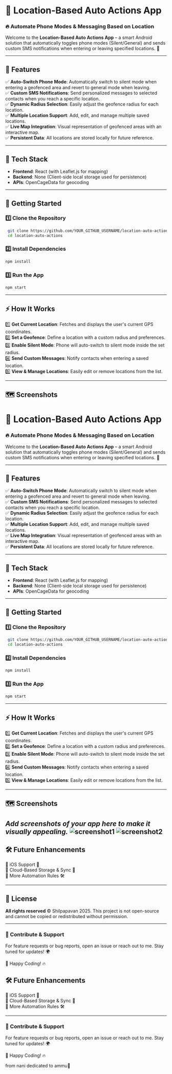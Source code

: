 # 📍 Location-Based Auto Actions App

### 🔥 Automate Phone Modes & Messaging Based on Location

Welcome to the **Location-Based Auto Actions App** – a smart Android solution that automatically toggles phone modes (Silent/General) and sends custom SMS notifications when entering or leaving specified locations. 🚀

---

## 🌟 Features

✅ **Auto-Switch Phone Mode**: Automatically switch to silent mode when entering a geofenced area and revert to general mode when leaving.  
✅ **Custom SMS Notifications**: Send personalized messages to selected contacts when you reach a specific location.  
✅ **Dynamic Radius Selection**: Easily adjust the geofence radius for each location.  
✅ **Multiple Location Support**: Add, edit, and manage multiple saved locations.  
✅ **Live Map Integration**: Visual representation of geofenced areas with an interactive map.  
✅ **Persistent Data**: All locations are stored locally for future reference.  

---

## 📱 Tech Stack

- **Frontend**: React (with Leaflet.js for mapping)
- **Backend**: None (Client-side local storage used for persistence)
- **APIs**: OpenCageData for geocoding

---

## 🚀 Getting Started

### 1️⃣ Clone the Repository
```bash
 git clone https://github.com/YOUR_GITHUB_USERNAME/location-auto-actions.git
 cd location-auto-actions
```

### 2️⃣ Install Dependencies
```bash
npm install
```

### 3️⃣ Run the App
```bash
npm start
```

---

## ⚡ How It Works

1️⃣ **Get Current Location**: Fetches and displays the user's current GPS coordinates.  
2️⃣ **Set a Geofence**: Define a location with a custom radius and preferences.  
3️⃣ **Enable Silent Mode**: Phone will auto-switch to silent mode inside the set radius.  
4️⃣ **Send Custom Messages**: Notify contacts when entering a saved location.  
5️⃣ **View & Manage Locations**: Easily edit or remove locations from the list.  

---

## 🗺️ Screenshots

# 📍 Location-Based Auto Actions App

### 🔥 Automate Phone Modes & Messaging Based on Location

Welcome to the **Location-Based Auto Actions App** – a smart Android solution that automatically toggles phone modes (Silent/General) and sends custom SMS notifications when entering or leaving specified locations. 🚀

---

## 🌟 Features

✅ **Auto-Switch Phone Mode**: Automatically switch to silent mode when entering a geofenced area and revert to general mode when leaving.  
✅ **Custom SMS Notifications**: Send personalized messages to selected contacts when you reach a specific location.  
✅ **Dynamic Radius Selection**: Easily adjust the geofence radius for each location.  
✅ **Multiple Location Support**: Add, edit, and manage multiple saved locations.  
✅ **Live Map Integration**: Visual representation of geofenced areas with an interactive map.  
✅ **Persistent Data**: All locations are stored locally for future reference.  

---

## 📱 Tech Stack

- **Frontend**: React (with Leaflet.js for mapping)
- **Backend**: None (Client-side local storage used for persistence)
- **APIs**: OpenCageData for geocoding

---

## 🚀 Getting Started

### 1️⃣ Clone the Repository
```bash
 git clone https://github.com/YOUR_GITHUB_USERNAME/location-auto-actions.git
 cd location-auto-actions
```

### 2️⃣ Install Dependencies
```bash
npm install
```

### 3️⃣ Run the App
```bash
npm start
```

---

## ⚡ How It Works

1️⃣ **Get Current Location**: Fetches and displays the user's current GPS coordinates.  
2️⃣ **Set a Geofence**: Define a location with a custom radius and preferences.  
3️⃣ **Enable Silent Mode**: Phone will auto-switch to silent mode inside the set radius.  
4️⃣ **Send Custom Messages**: Notify contacts when entering a saved location.  
5️⃣ **View & Manage Locations**: Easily edit or remove locations from the list.  

---

## 🗺️ Screenshots

_Add screenshots of your app here to make it visually appealing._
![screenshot1](image-1.png)
![screenshot2](image.png)
---

## 🛠️ Future Enhancements

🔹 iOS Support 🚀  
🔹 Cloud-Based Storage & Sync 📡  
🔹 More Automation Rules 🛠️  

---

## 📜 License

**All rights reserved** © Shilpapavan 2025. This project is not open-source and cannot be copied or redistributed without permission.

---

### 🎯 Contribute & Support

For feature requests or bug reports, open an issue or reach out to me. Stay tuned for updates! 🌍

🚀 Happy Coding! 🔥




## 🛠️ Future Enhancements

🔹 iOS Support 🚀  
🔹 Cloud-Based Storage & Sync 📡  
🔹 More Automation Rules 🛠️  

---

### 🎯 Contribute & Support

For feature requests or bug reports, open an issue or reach out to me. Stay tuned for updates! 🌍

🚀 Happy Coding! 🔥

from nani
    dedicated to ammu💖